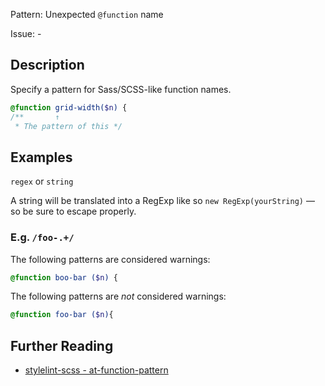 Pattern: Unexpected `@function` name

Issue: -

## Description

Specify a pattern for Sass/SCSS-like function names.

```scss
@function grid-width($n) {
/**       ↑
 * The pattern of this */
```

## Examples

`regex` or `string`

A string will be translated into a RegExp like so `new RegExp(yourString)` — so be sure to escape properly.

### E.g. `/foo-.+/`

The following patterns are considered warnings:

```scss
@function boo-bar ($n) {
```

The following patterns are *not* considered warnings:

```scss
@function foo-bar ($n){
```

## Further Reading

* [stylelint-scss - at-function-pattern](https://github.com/kristerkari/stylelint-scss/blob/master/src/rules/at-function-pattern/README.md)
